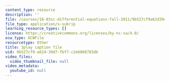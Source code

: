 ```yaml
---
content_type: resource
description: ''
file: /courses/18-03sc-differential-equations-fall-2011/9b527cf9a62d39d7fbf7c2e6068783db_yD0_EQLxHcw.srt
file_type: application/x-subrip
learning_resource_types: []
license: https://creativecommons.org/licenses/by-nc-sa/4.0/
ocw_type: OCWFile
resourcetype: Other
title: 3play caption file
uid: 9b527cf9-a62d-39d7-fbf7-c2e6068783db
video_files:
  video_thumbnail_file: null
video_metadata:
  youtube_id: null
---
```

